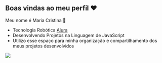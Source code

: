 ## Boas vindas ao meu perfil ❤️


Meu nome é Maria Cristina 🦋
- Tecnologia Robótica [Alura](https://www.alura.com.br)
- Desenvolvendo Projetos na Linguagem de JavaScript
- Utilizo esse espaço para minha organização e compartilhamento dos meus projetos desenvolvidos


![](https://media1.tenor.com/m/O8jRRWBsWesAAAAC/flash-thumbs-up.gif)
  

